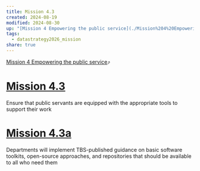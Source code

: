 ```yaml
---
title: Mission 4.3
created: 2024-08-19
modified: 2024-08-30
up: "[Mission 4 Empowering the public service](./Mission%204%20Empowering%20the%20public%20service.md)"
tags:
  - datastrategy2026_mission
share: true
---
```

[Mission 4 Empowering the public service](./Mission%204%20Empowering%20the%20public%20service.md)⤴️
# [Mission 4.3](Mission%204.3.md)
Ensure that public servants are equipped with the appropriate tools to support their work
# [Mission 4.3a](Mission%204.3a.md)

Departments will implement TBS-published guidance on basic software toolkits, open-source approaches, and repositories that should be available to all who need them



